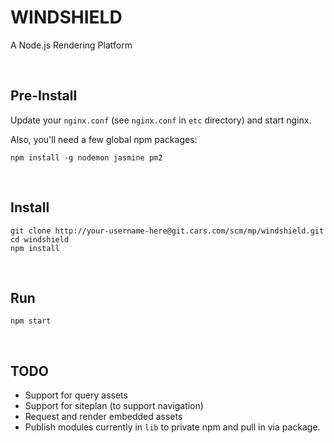 # WINDSHIELD

A Node.js Rendering Platform

<br>

## Pre-Install

Update your `nginx.conf` (see `nginx.conf` in `etc` directory) and start nginx.

Also, you'll need a few global npm packages:

    npm install -g nodemon jasmine pm2

<br>

## Install

```
git clone http://your-username-here@git.cars.com/scm/mp/windshield.git
cd windshield
npm install
```

<br>

## Run

```
npm start
```

<br>

## TODO

  - Support for query assets
  - Support for siteplan (to support navigation)
  - Request and render embedded assets
  - Publish modules currently in `lib` to private npm and pull in via package.
